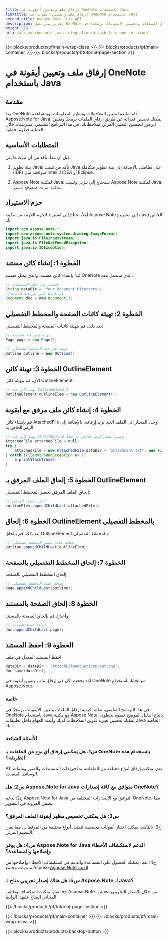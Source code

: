 ```yaml
---
title: إرفاق ملف وتعيين أيقونة في OneNote باستخدام Java
linktitle: إرفاق ملف وتعيين أيقونة في OneNote باستخدام Java
second_title: Aspose.Note جافا API
description: تعزيز سير عمل OneNote الخاص بك! تعرف على كيفية إرفاق الملفات وتخصيص الأيقونات برمجيًا في Java باستخدام Aspose.Note. خطوات سهلة ورمز متضمن! #OneNote #Java #Aspose
weight: 10
url: /ar/java/onenote-java-integration/attach-file-and-set-icon/
---
```


{{< blocks/products/pf/main-wrap-class >}}
{{< blocks/products/pf/main-container >}}
{{< blocks/products/pf/tutorial-page-section >}}

# إرفاق ملف وتعيين أيقونة في OneNote باستخدام Java

## مقدمة

يعد OneNote أداة شائعة لتدوين الملاحظات وتنظيم المعلومات، وبمساعدة Aspose.Note for Java، يمكنك تحسين قدراته عن طريق إرفاق الملفات برمجيًا وتعيين الرموز لتحسين التمثيل المرئي لملاحظاتك. في هذا البرنامج التعليمي، سنرشدك خلال العملية خطوة بخطوة.

## المتطلبات الأساسية

قبل أن تبدأ، تأكد من أن لديك ما يلي:

1. بيئة تطوير Java: تأكد من تثبيت Java على نظامك، بالإضافة إلى بيئة تطوير متكاملة (IDE) متوافقة مثل IntelliJ IDEA أو Eclipse.
   
2.  Aspose.Note لمكتبة Java: ستحتاج إلى تنزيل وتثبيت Aspose.Note لمكتبة Java. يمكنك تنزيله من[موقع أسبوز](https://releases.aspose.com/note/java/).

## حزم الاستيراد

أولاً، تحتاج إلى استيراد الحزم اللازمة من مكتبة Aspose.Note إلى مشروع Java الخاص بك:

```java
import com.aspose.note.*;
import com.aspose.note.system.drawing.ImageFormat;
import java.io.FileInputStream;
import java.io.FileNotFoundException;
import java.io.IOException;
```

## الخطوة 1: إنشاء كائن مستند

ابدأ بإنشاء كائن مستند، والذي يمثل مستند OneNote الذي ستعمل معه:

```java
// المسار إلى دليل المستندات.
String dataDir = "Your Document Directory";
//قم بإنشاء كائن من فئة المستند
Document doc = new Document();
```

## الخطوة 2: تهيئة كائنات الصفحة والمخطط التفصيلي

بعد ذلك، قم بتهيئة كائنات الصفحة والمخطط التفصيلي:

```java
// تهيئة كائن فئة الصفحة
Page page = new Page();

// تهيئة كائن فئة المخطط التفصيلي
Outline outline = new Outline();
```

## الخطوة 3: تهيئة كائن OutlineElement

الآن، قم بتهيئة كائن OutlineElement:

```java
// تهيئة كائن فئة OutlineElement
OutlineElement outlineElem = new OutlineElement();
```

## الخطوة 4: إنشاء كائن ملف مرفق مع أيقونة

قم بإنشاء كائن AttachedFile وحدد المسار إلى الملف الذي تريد إرفاقه، بالإضافة إلى الرمز الخاص به:

```java
// تهيئة كائن فئة AttachedFile وتمرير مسار الرمز الخاص به أيضًا
AttachedFile attachedFile = null;
try {
    attachedFile = new AttachedFile(dataDir + "attachment.txt", new FileInputStream(dataDir  + "icon.jpg"), ImageFormat.getJpeg());
} catch (FileNotFoundException e) {
    e.printStackTrace();
}
```

## الخطوة 5: إلحاق الملف المرفق بـ OutlineElement

إلحاق الملف المرفق بعنصر المخطط التفصيلي:

```java
// أضف الملف المرفق
outlineElem.appendChildLast(attachedFile);
```

## الخطوة 6: إلحاق OutlineElement بالمخطط التفصيلي

بعد ذلك، قم بإلحاق OutlineElement بالمخطط التفصيلي:

```java
// إضافة عقدة عنصر المخطط التفصيلي
outline.appendChildLast(outlineElem);
```

## الخطوة 7: إلحاق المخطط التفصيلي بالصفحة

إلحاق المخطط التفصيلي بالصفحة:

```java
// إضافة عقدة المخطط التفصيلي
page.appendChildLast(outline);
```

## الخطوة 8: إلحاق الصفحة بالمستند

وأخيرًا، قم بإلحاق الصفحة بالمستند:

```java
// إضافة عقدة الصفحة
doc.appendChildLast(page);
```

## الخطوة 9: احفظ المستند

احفظ المستند المعدل في ملف:

```java
dataDir = dataDir + "AttachFileAndSetIcon_out.one";
doc.save(dataDir);
```

لقد نجحت الآن في إرفاق ملف وتعيين أيقونة في OneNote باستخدام Java مع Aspose.Note.

### خاتمة

في هذا البرنامج التعليمي، تعلمنا كيفية إرفاق الملفات وتعيين الأيقونات برمجيًا في OneNote باستخدام Java مع مكتبة Aspose.Note. باتباع الدليل الموضح خطوة بخطوة، يمكنك تحسين تجربة تدوين الملاحظات لديك وأتمتة المهام داخل تطبيقات Java الخاصة بك.

### الأسئلة الشائعة

### س1: هل يمكنني إرفاق أي نوع من الملفات بـ OneNote باستخدام هذه الطريقة؟

A1: نعم، يمكنك إرفاق أنواع مختلفة من الملفات، بما في ذلك المستندات والصور وملفات الوسائط المتعددة.

### س2: هل Aspose.Note for Java متوافق مع كافة إصدارات OneNote؟

ج2: يدعم Aspose.Note for Java التوافق مع الإصدارات المختلفة من OneNote، مما يضمن المرونة في التطوير.

### س3: هل يمكنني تخصيص مظهر أيقونة الملف المرفق؟

ج3: بالتأكيد، يمكنك اختيار أيقونات مخصصة لتمثيل أنواع مختلفة من المرفقات، مما يعزز التنظيم المرئي.

### س4: هل يوفر Aspose.Note for Java الدعم لاستكشاف الأخطاء وإصلاحها والمساعدة؟

 ج4: نعم، يمكنك الحصول على المساعدة والدعم في استكشاف الأخطاء وإصلاحها من منتديات مجتمع Aspose:[Aspose.Note الدعم](https://forum.aspose.com/c/note/28).

### س5: هل هناك إصدار تجريبي متاح لـ Aspose.Note لـ Java؟

ج5: نعم، يمكنك استكشاف وظائف Aspose.Note لـ Java من خلال الإصدار التجريبي المجاني المتاح على[هذا الرابط](https://releases.aspose.com/).

{{< /blocks/products/pf/tutorial-page-section >}}

{{< /blocks/products/pf/main-container >}}
{{< /blocks/products/pf/main-wrap-class >}}

{{< blocks/products/products-backtop-button >}}
